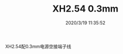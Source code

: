﻿---
layout: post 
title: XH2.54 0.3mm
tags: XH
categories: wire-harness
overview: 
part_number: 
thumb_img: static/202003/246-thumb-20200319193634.jpg
small_img: static/202003/246-20200319193634.jpg
date: 2020/3/19 11:35:52
---


XH2.54配0.3mm电源空接端子线
